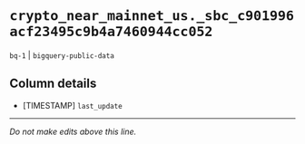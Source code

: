 # `crypto_near_mainnet_us._sbc_c901996acf23495c9b4a7460944cc052`
`bq-1` | `bigquery-public-data`

## Column details
* [TIMESTAMP] `last_update`

-------------------------------------------------------------------------------
*Do not make edits above this line.*
